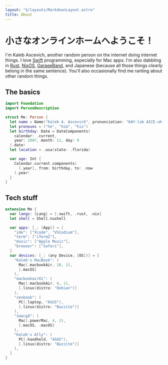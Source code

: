 ```yaml
---
layout: "$/layouts/MarkdownLayout.astro"
title: About
---
```


# 小さなオンラインホームへようこそ！

I'm Kaleb Ascevich, another random person on the internet doing internet
things. I love [Swift] programming, especially for Mac apps. I'm also dabbling
in [Rust], [NixOS], [GarageBand], and Japanese (because all those things
_clearly_ belong in the same sentence). You'll also occasionally find me
ranting about other random things.

[Swift]: https://swift.org
[Rust]: https://rust-lang.org
[NixOS]: https://nixos.org
[GarageBand]: https://apple.com/mac/garageband/

## The basics

```swift
import Foundation
import PersonDescription

struct Me: Person {
  let name = Name("Kaleb A. Ascevich", pronunciation: "KAY-lub AICE-uh-vitch")
  let pronouns = ("he", "him", "his")
  let birthday: Date = DateComponents(
    calendar: .current,
    year: 2007, month: 11, day: 9
  ).date!
  let location = .usa(state: .florida)

  var age: Int {
    Calendar.current.components(
      [.year], from: birthday, to: .now
    ).year!
  }
}
```

## Tech stuff

```swift
extension Me {
  var langs: [Lang] = [.swift, .rust, .nix]
  let shell = Shell.nushell

  var apps: [_: [App]] = [
    "ide": ["Xcode", "VSCodium"],
    "term": ["iTerm2"],
    "music": ["Apple Music"],
    "browser": ["Safari"],
  ]
  var devices: [_: (any Device, [OS])] = [
    "Kaleb's MacBook": (
      Mac(.macbookAir, 10, 1),
      [.macOS]
    ),
    "macbookair61": (
      Mac(.macbookAir, 6, 1),
      [.linux(distro: "Debian")]
    ),
    "zenbook": (
      PC(.laptop, "ASUS"),
      [.linux(distro: "Bazzite")]
    ),
    "imacg4": (
      Mac(.powerMac, 4, 2),
      [.macOS, .macOS]
    ),
    "Kaleb's Ally": (
      PC(.handheld, "ASUS"),
      [.linux(distro: "Bazzite")]
    ),
  ]
}
```
